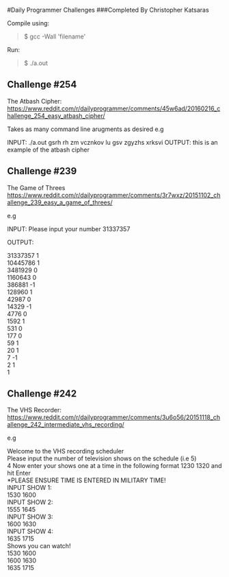 #Daily Programmer Challenges
###Completed By Christopher Katsaras

Compile using:
> $ gcc -Wall 'filename'

Run: 
> $ ./a.out

## Challenge #254
The Atbash Cipher:
https://www.reddit.com/r/dailyprogrammer/comments/45w6ad/20160216_challenge_254_easy_atbash_cipher/

Takes as many command line arugments as desired
e.g

INPUT: ./a.out gsrh rh zm vcznkov lu gsv zgyzhs xrksvi
OUTPUT: this is an example of the atbash cipher

## Challenge #239
The Game of Threes
https://www.reddit.com/r/dailyprogrammer/comments/3r7wxz/20151102_challenge_239_easy_a_game_of_threes/

e.g 

INPUT: 
Please input your number
31337357

OUTPUT:

31337357 1  
10445786 1  
3481929 0  
1160643 0  
386881 -1  
128960 1   
42987 0  
14329 -1  
4776 0  
1592 1  
531 0  
177 0  
59 1  
20 1  
7 -1  
2 1  
1  

## Challenge #242
The VHS Recorder:
https://www.reddit.com/r/dailyprogrammer/comments/3u6o56/20151118_challenge_242_intermediate_vhs_recording/

e.g 

Welcome to the VHS recording scheduler  
Please input the number of television shows on the schedule (i.e 5)  
4
Now enter your shows one at a time in the following format 1230 1320 and hit Enter  
*PLEASE ENSURE TIME IS ENTERED IN MILITARY TIME!  
INPUT SHOW 1:  
1530 1600  
INPUT SHOW 2:  
1555 1645  
INPUT SHOW 3:  
1600 1630  
INPUT SHOW 4:  
1635 1715  
Shows you can watch!  
1530 1600  
1600 1630  
1635 1715  
